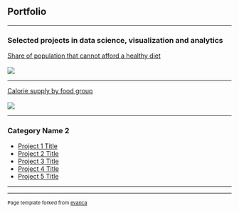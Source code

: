 ## Portfolio

---

### Selected projects in data science, visualization and analytics

[Share of population that cannot afford a healthy diet](https://public.tableau.com/app/profile/sharyu.deshmukh/viz/Shareofpopulationthatcannotaffordahealthydiet_17214254941400/Dashboard1)
<br> <br>
<img src="images/ShareofPopulation.jpg?raw=true"/>

---
[Calorie supply by food group](https://public.tableau.com/app/profile/sharyu.deshmukh/viz/Caloriesupplybyfoodgroup/Dashboard1)
<br> <br>
<img src="images/CalorieSupply.jpg?raw=true"/>

---

### Category Name 2

- [Project 1 Title](http://example.com/)
- [Project 2 Title](http://example.com/)
- [Project 3 Title](http://example.com/)
- [Project 4 Title](http://example.com/)
- [Project 5 Title](http://example.com/)

---




---
<p style="font-size:11px">Page template forked from <a href="https://github.com/evanca/quick-portfolio">evanca</a></p>
<!-- Remove above link if you don't want to attibute -->
